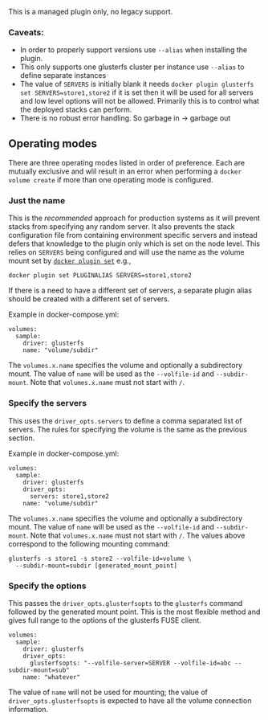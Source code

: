 This is a managed plugin only, no legacy support.

### Caveats:

- In order to properly support versions use `--alias` when installing the plugin.
- This only supports one glusterfs cluster per instance use `--alias` to define separate instances
- The value of `SERVERS` is initially blank it needs `docker plugin glusterfs set SERVERS=store1,store2` if it is set then it will be used for all servers and low level options will not be allowed.  Primarily this is to control what the deployed stacks can perform.
- There is no robust error handling.  So garbage in -> garbage out

## Operating modes

There are three operating modes listed in order of preference.  Each are mutually exclusive and wlil result in an error when performing a `docker volume create` if more than one operating mode is configured.

### Just the name

This is the *recommended* approach for production systems as it will prevent stacks from specifying any random server.  It also prevents the stack configuration file from containing environment specific servers and instead defers that knowledge to the plugin only which is set on the node level.  This relies on `SERVERS` being configured and will use the name as the volume mount set by [`docker plugin set`](https://docs.docker.com/engine/reference/commandline/plugin_set/) e.g.,

    docker plugin set PLUGINALIAS SERVERS=store1,store2

If there is a need to have a different set of servers, a separate plugin alias should be created with a different set of servers.

Example in docker-compose.yml:

    volumes:
      sample:
        driver: glusterfs
        name: "volume/subdir"

The `volumes.x.name` specifies the volume and optionally a subdirectory mount.  The value of `name` will be used as the `--volfile-id` and `--subdir-mount`.  Note that `volumes.x.name` must not start with `/`.

### Specify the servers

This uses the `driver_opts.servers` to define a comma separated list of servers.  The rules for specifying the volume is the same as the previous section.

Example in docker-compose.yml:

    volumes:
      sample:
        driver: glusterfs
        driver_opts:
          servers: store1,store2
        name: "volume/subdir"

The `volumes.x.name` specifies the volume and optionally a subdirectory mount.  The value of `name` will be used as the `--volfile-id` and `--subdir-mount`.  Note that `volumes.x.name` must not start with `/`.  The values above correspond to the following mounting command:

    glusterfs -s store1 -s store2 --volfile-id=volume \
      --subdir-mount=subdir [generated_mount_point]

### Specify the options

This passes the `driver_opts.glusterfsopts` to the `glusterfs` command followed by the generated mount point.  This is the most flexible method and gives full range to the options of the glusterfs FUSE client.

    volumes:
      sample:
        driver: glusterfs
        driver_opts:
          glusterfsopts: "--volfile-server=SERVER --volfile-id=abc --subdir-mount=sub"
        name: "whatever"

The value of `name` will not be used for mounting; the value of `driver_opts.glusterfsopts` is expected to have all the volume connection information.

